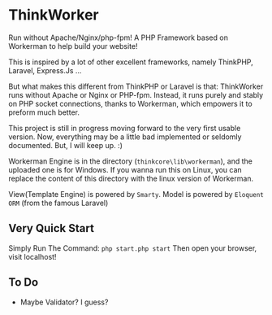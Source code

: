 # ThinkWorker
Run without Apache/Nginx/php-fpm! A PHP Framework based on Workerman to help build your website!

This is inspired by a lot of other excellent frameworks, namely ThinkPHP, Laravel, Express.Js ... 

But what makes this different from ThinkPHP or Laravel is that: ThinkWorker runs without Apache or Nginx or PHP-fpm. Instead, it runs purely and stably on PHP socket connections, thanks to Workerman, which empowers it to preform much better.

This project is still in progress moving forward to the very first usable version. Now, everything may be a little bad implemented or seldomly documented. But, I will keep up. :)

Workerman Engine is in the directory (`thinkcore\lib\workerman`), and the uploaded one is for Windows. If you wanna run this on Linux, you can replace the content of this directory with the linux version of Workerman.

View(Template Engine) is powered by `Smarty`.
Model is powered by `Eloquent ORM` (from the famous Laravel)

## Very Quick Start
Simply Run The Command: `php start.php start`
Then open your browser, visit localhost!

## To Do
- Maybe Validator? I guess?
